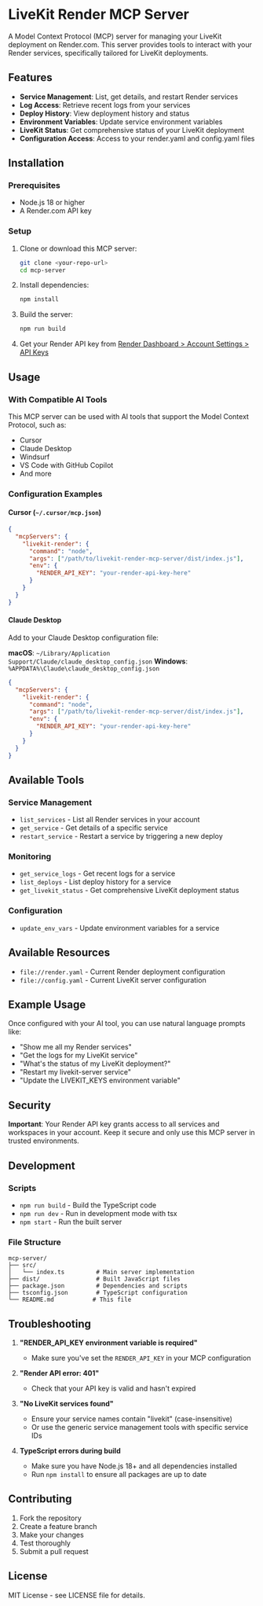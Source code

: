 # LiveKit Render MCP Server

A Model Context Protocol (MCP) server for managing your LiveKit deployment on Render.com. This server provides tools to interact with your Render services, specifically tailored for LiveKit deployments.

## Features

- **Service Management**: List, get details, and restart Render services
- **Log Access**: Retrieve recent logs from your services
- **Deploy History**: View deployment history and status
- **Environment Variables**: Update service environment variables
- **LiveKit Status**: Get comprehensive status of your LiveKit deployment
- **Configuration Access**: Access to your render.yaml and config.yaml files

## Installation

### Prerequisites

- Node.js 18 or higher
- A Render.com API key

### Setup

1. Clone or download this MCP server:
   ```bash
   git clone <your-repo-url>
   cd mcp-server
   ```

2. Install dependencies:
   ```bash
   npm install
   ```

3. Build the server:
   ```bash
   npm run build
   ```

4. Get your Render API key from [Render Dashboard > Account Settings > API Keys](https://dashboard.render.com/settings#api-keys)

## Usage

### With Compatible AI Tools

This MCP server can be used with AI tools that support the Model Context Protocol, such as:
- Cursor
- Claude Desktop
- Windsurf
- VS Code with GitHub Copilot
- And more

### Configuration Examples

#### Cursor (`~/.cursor/mcp.json`)

```json
{
  "mcpServers": {
    "livekit-render": {
      "command": "node",
      "args": ["/path/to/livekit-render-mcp-server/dist/index.js"],
      "env": {
        "RENDER_API_KEY": "your-render-api-key-here"
      }
    }
  }
}
```

#### Claude Desktop

Add to your Claude Desktop configuration file:

**macOS**: `~/Library/Application Support/Claude/claude_desktop_config.json`
**Windows**: `%APPDATA%\Claude\claude_desktop_config.json`

```json
{
  "mcpServers": {
    "livekit-render": {
      "command": "node",
      "args": ["/path/to/livekit-render-mcp-server/dist/index.js"],
      "env": {
        "RENDER_API_KEY": "your-render-api-key-here"
      }
    }
  }
}
```

## Available Tools

### Service Management
- `list_services` - List all Render services in your account
- `get_service` - Get details of a specific service
- `restart_service` - Restart a service by triggering a new deploy

### Monitoring
- `get_service_logs` - Get recent logs for a service
- `list_deploys` - List deploy history for a service
- `get_livekit_status` - Get comprehensive LiveKit deployment status

### Configuration
- `update_env_vars` - Update environment variables for a service

## Available Resources

- `file://render.yaml` - Current Render deployment configuration
- `file://config.yaml` - Current LiveKit server configuration

## Example Usage

Once configured with your AI tool, you can use natural language prompts like:

- "Show me all my Render services"
- "Get the logs for my LiveKit service"
- "What's the status of my LiveKit deployment?"
- "Restart my livekit-server service"
- "Update the LIVEKIT_KEYS environment variable"

## Security

**Important**: Your Render API key grants access to all services and workspaces in your account. Keep it secure and only use this MCP server in trusted environments.

## Development

### Scripts

- `npm run build` - Build the TypeScript code
- `npm run dev` - Run in development mode with tsx
- `npm start` - Run the built server

### File Structure

```
mcp-server/
├── src/
│   └── index.ts         # Main server implementation
├── dist/                # Built JavaScript files
├── package.json         # Dependencies and scripts
├── tsconfig.json        # TypeScript configuration
└── README.md           # This file
```

## Troubleshooting

1. **"RENDER_API_KEY environment variable is required"**
   - Make sure you've set the `RENDER_API_KEY` in your MCP configuration

2. **"Render API error: 401"**
   - Check that your API key is valid and hasn't expired

3. **"No LiveKit services found"**
   - Ensure your service names contain "livekit" (case-insensitive)
   - Or use the generic service management tools with specific service IDs

4. **TypeScript errors during build**
   - Make sure you have Node.js 18+ and all dependencies installed
   - Run `npm install` to ensure all packages are up to date

## Contributing

1. Fork the repository
2. Create a feature branch
3. Make your changes
4. Test thoroughly
5. Submit a pull request

## License

MIT License - see LICENSE file for details.
